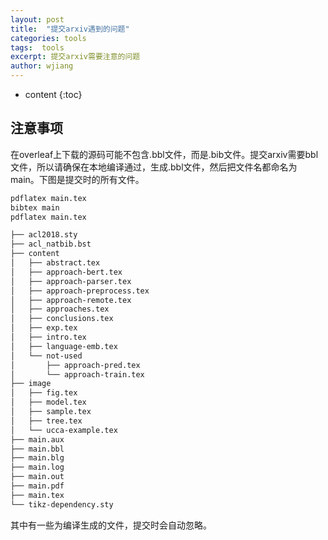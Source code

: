 ```yaml
---
layout: post
title:  "提交arxiv遇到的问题"
categories: tools
tags:  tools
excerpt: 提交arxiv需要注意的问题
author: wjiang
---
```


* content
{:toc}

## 注意事项

在overleaf上下载的源码可能不包含.bbl文件，而是.bib文件。提交arxiv需要bbl文件，所以请确保在本地编译通过，生成.bbl文件，然后把文件名都命名为main。下图是提交时的所有文件。

```bash
pdflatex main.tex
bibtex main
pdflatex main.tex
```

```bash
├── acl2018.sty
├── acl_natbib.bst
├── content
│   ├── abstract.tex
│   ├── approach-bert.tex
│   ├── approach-parser.tex
│   ├── approach-preprocess.tex
│   ├── approach-remote.tex
│   ├── approaches.tex
│   ├── conclusions.tex
│   ├── exp.tex
│   ├── intro.tex
│   ├── language-emb.tex
│   └── not-used
│       ├── approach-pred.tex
│       └── approach-train.tex
├── image
│   ├── fig.tex
│   ├── model.tex
│   ├── sample.tex
│   ├── tree.tex
│   └── ucca-example.tex
├── main.aux
├── main.bbl
├── main.blg
├── main.log
├── main.out
├── main.pdf
├── main.tex
└── tikz-dependency.sty
```
其中有一些为编译生成的文件，提交时会自动忽略。
